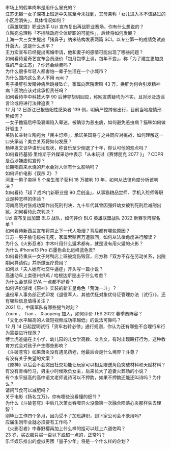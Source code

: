 市场上的假羊肉串是用什么冒充的？  
江苏无锡一女子深夜上班途中失联至今未找到，其母亲称「女儿进入本不该路过的小区后消失」，具体情况如何？  
《英雄联盟》职业选手 Uzi 宣布复出再战职业赛场，你有什么想说的？  
立陶宛总理称「不排除政府全体辞职的可能性」，后续将如何发展？  
上海一大三女生提出「猪鼻子」纳米结构发表两篇 SCI，以专业第一的成绩免试直升浙大，这是什么水平？  
王力宏宣布已经提出离婚申请，他和妻子的感情可能出现了哪些问题？  
如何看待爱奇艺宣布会员涨价「包月包季上调，包年不变」，称「为了建立更加良性的产业生态」？你还会续费吗？  
为什么很多年轻人都害怕一辈子生活在一个小城市？  
为什么国内这么多人不用 epic？  
男子换肝引发精神病后跳楼坠亡，家属向医院索赔 43 万，换肝为何会引发精神病？医院应该对此承担责任吗？  
如何看待华中科技大学 90 后博导胡玥回应，称网友质疑均为不实，且对涉及造谣言论或将进行法律追责？  
12 月 12 日浙江已报告阳性感染者 139 例，明确严控跨省出行，目前当地疫情形势如何？  
一女子撸猫后呼吸衰竭陷入晕迷，被确诊为恙虫病，如何避免恙虫病？猫咪如何做好驱虫？  
美防长亲封立陶宛为「民主灯塔」，承诺美国将与之共同应对挑战，如何理解这一口头承诺？美立关系将如何发展？  
杨坤发文谈华语乐坛现状，称音乐至少倒退了十年，你认可他的观点吗？  
如何看待基努·里维斯于外媒采访中表示「从未玩过《赛博朋克 2077 》」？CDPR 是否涉嫌虚假宣传？  
长期喝自来水烧的开水会对人体有什么影响吗？  
如何评价电影《误杀 2》？  
河北一男子卖掉 5 个亲生孩子获利 18 万被判 10 年，如何从法律角度分析该判决？  
如何看待「超 7 成冷门新职业是 90 后创造」，从事猫粮品尝师、手机入殓师等职业是种怎样的体验？  
河南高院对张成功案作出死刑判决，九十年代其曾因强奸幼女被判死刑后减刑出狱，如何看待此次判决？  
Uzi 宣布复出加盟 BLG 战队，如何评价 BLG 英雄联盟战队 2022 新赛季阵容名单？  
如何看待新西兰宣布将禁止下一代人吸烟？背后都有哪些原因？  
江苏一男子偷电缆被电死，家属索赔百万遭驳回，如何从法律角度进行解读？  
为什么《火影忍者》中木叶用什么遁术都有，就是没有用火遁的火影？  
为什么 iPhone13 Pro 石墨色会比远峰蓝色贵?  
如何看待重庆一女子烤鸭店上班被烧伤毁容，店方称「双方不存在劳动关系，出院期间算请假」并断缴医疗费用？  
如何以「夫人她有社交牛逼症」开头写一篇小说？  
高速动车上卖德州扒鸡 / 哈根达斯是出于什么考虑？  
为什么会觉得 EVA 一点都不好看？  
如何评价游戏《原神》实装的新五星角色「荒泷一斗」？  
退役军人事务部正式印发《退役军人、其他优抚对象优待证管理办法（试行）》，还有哪些信息值得关注？  
2021 年，中国军队有哪些提气时刻？  
Zoom 、 Tian 、 Xiaopeng 加入，如何评价 TES 2022 春季赛阵容？  
「文化水平越高的人做短视频成功率越低」的说法可靠吗？  
12 月 14 日起昆明试行「货车右转必停」通行规则，你认为还有哪些不合理行车行为需要进行规范？  
博士虎爸逼在上小学、幼儿园的儿女学高数、文言文，有时出现殴打行为，这种教育方式会对孩子产生哪些影响？  
《斗破苍穹》如果萧炎没有遇见药老，他最后会是什么境界？斗尊？  
有没有关于失望的文案？  
《原神》以后会不会突出社交功能让玩家可以相互赠送角色突破材料和天赋材料？  
有没有青梅竹马，男主小时候欺负女主，后来长大了追妻火葬场的小说？  
有个水平挺高的高中语文老师说诗可以不押韵，如果不押韵还能还叫诗吗？为什么？  
请问节食可以减肥吗？  
关于电影《扬名立万》，你有哪些没看懂的细节？  
为什么《斗破苍穹》中后几次萧炎吞噬异火没像第一次融合陨落心炎那样失去理智？  
刚毕业工作四个多月，因为受不了加班辞职，到下家公司会不录用吗?  
应届生刚毕业就必须要有工作吗？  
《火影忍者》中春野樱再加上什么样的挂可以赶上六道佐鸣？  
23 岁，买衣服只买一百以下或超一点的，正常吗？  
乐华娱乐推出的虚拟男团「量子少年」将是一个什么样的企划？  
